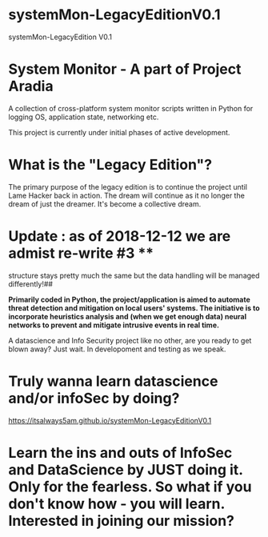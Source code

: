 # systemMon-LegacyEditionV0.1
systemMon-LegacyEdition V0.1

# System Monitor - A part of Project Aradia
A collection of cross-platform system monitor scripts written in Python for logging OS, application state, networking etc.

This project is currently under initial phases of active development.

# What is the "Legacy Edition"?
The primary purpose of the legacy edition is to continue the project until Lame Hacker back in action. The dream will continue as it no longer the dream of just the dreamer. It's become a collective dream.

# Update : as of 2018-12-12 we are admist re-write #3 **
structure stays pretty much the same but the data handling will be managed differently!##

**Primarily coded in Python, the project/application is aimed to automate threat detection and mitigation on local users' systems. The initiative is to incorporate heuristics analysis and (when we get enough data) neural networks to prevent and mitigate intrusive events in real time.**

A datascience and Info Security project like no other, are you ready to get blown away? Just wait. In developoment and testing as we speak.

# Truly wanna learn datascience and/or infoSec by doing? 

https://itsalways5am.github.io/systemMon-LegacyEditionV0.1

# Learn the ins and outs of InfoSec and DataScience by JUST doing it. Only for the fearless. So what if you don't know how - you will learn. Interested in joining our mission?
